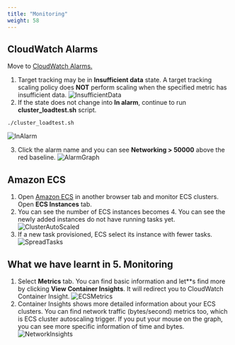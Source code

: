 ```yaml
---
title: "Monitoring"
weight: 58
---
```


## CloudWatch Alarms
Move to [CloudWatch Alarms.](https://ap-northeast-2.console.aws.amazon.com/cloudwatch/home?region=ap-northeast-2#alarmsV2:!alarmStateFilter=ALARM)
1. Target tracking may be in **Insufficient data** state. A target tracking scaling policy does **NOT** perform scaling when the specified metric has insufficient data.
![InsufficientData](/images/autoscale/cluster/cluster_alarm_insufficient_data.png)
2. If the state does not change into **In alarm**, continue to run **cluster_loadtest.sh** script.
~~~
./cluster_loadtest.sh 
~~~
![InAlarm](/images/autoscale/cluster/cluster_in_alarm_cw.png)

3. Click the alarm name and you can see **Networking > 50000** above the red baseline. 
![AlarmGraph](/images/autoscale/cluster/cw_alarm_graph.png)

## Amazon ECS
1. Open [Amazon ECS](https://console.aws.amazon.com/ecs) in another browser tab and monitor ECS clusters. Open **ECS Instances** tab. 
2. You can see the number of ECS instances becomes 4. You can see the newly added instances do not have running tasks yet. 
![ClusterAutoScaled](/images/autoscale/cluster/cluster_as_become_4.png)
1. If a new task provisioned, ECS select its instance with fewer tasks. 
![SpreadTasks](/images/autoscale/cluster/spread_tasks.png)

## What we have learnt in 5. Monitoring
1. Select **Metrics** tab. You can find basic information and let**s find more by clicking **View Container Insights**. It will redirect you to CloudWatch Container Insight. 
![ECSMetrics](/images/autoscale/cluster/cluster_metrics.png)
2. Container Insights shows more detailed information about your ECS clusters. You can find network traffic (bytes/second) metrics too, which is ECS cluster autoscaling trigger. If you put your mouse on the graph, you can see more specific information of time and bytes. 
![NetworkInsights](/images/autoscale/cluster/container_insights_network.png)
